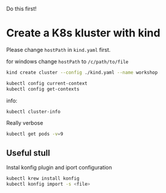 Do this first!

# Create a K8s kluster with kind
Please change `hostPath` in `kind.yaml` first.

for windows change `hostPath` to `/c/path/to/file`

```sh
kind create cluster --config ./kind.yaml --name workshop
```


```sh
kubectl config current-context
kubectl config get-contexts
```

info:
```sh
kubectl cluster-info
```

Really verbose

```sh
kubectl get pods -v=9
```

## Useful stull

Instal konfig plugin and iport configuration
```sh
kubectl krew install konfig
kubectl konfig import -s <file>
```
